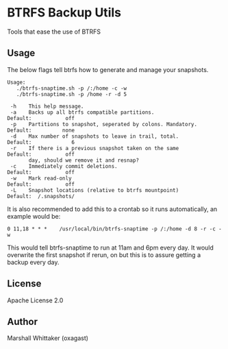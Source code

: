 # BTRFS Backup Utils

Tools that ease the use of BTRFS

## Usage

The below flags tell btrfs how to generate and manage your snapshots.

```
Usage:
   ./btrfs-snaptime.sh -p /:/home -c -w
   ./btrfs-snaptime.sh -p /home -r -d 5

 -h    This help message.
 -a    Backs up all btrfs compatible partitions.                   Default:           off
 -p    Partitions to snapshot, seperated by colons. Mandatory.     Default:          none
 -d    Max number of snapshots to leave in trail, total.           Default:             6
 -r    If there is a previous snapshot taken on the same           Default:           off
       day, should we remove it and resnap?
 -c    Immediately commit deletions.                               Default:           off
 -w    Mark read-only                                              Default:           off
 -L    Snapshot locations (relative to btrfs mountpoint)           Default:  /.snapshots/
```

It is also recommended to add this to a crontab so it runs automatically, an example would be:

`0 11,18 * * *    /usr/local/bin/btrfs-snaptime -p /:/home -d 8 -r -c -w`

This would tell btrfs-snaptime to run at 11am and 6pm every day.  It would overwrite the first
snapshot if rerun, on but this is to assure getting a backup every day.

## License

Apache License 2.0

## Author

Marshall Whittaker (oxagast)
